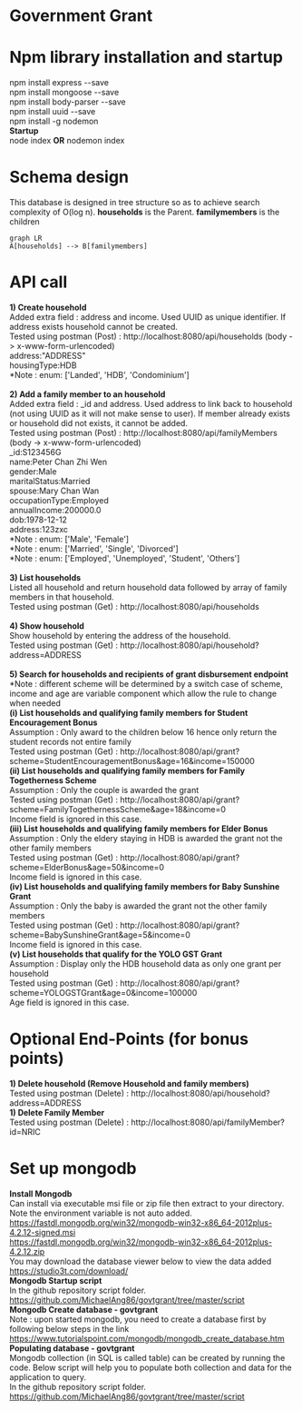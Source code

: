 # Government Grant

# Npm library installation and startup
npm install express --save <br/>
npm install mongoose --save <br/>
npm install body-parser --save <br/>
npm install uuid --save <br/>
npm install -g nodemon <br/>
**Startup** <br/>
node index **OR** nodemon index <br/> 
# Schema design
This database is designed in tree structure so as to achieve search complexity of O(log n). **households** is the Parent. **familymembers** is the children
```mermaid
graph LR
A[households] --> B[familymembers]
```
# API call
**1) Create household**<br/>
Added extra field : address and income. Used UUID as unique identifier. If address exists household cannot be created.<br/>
Tested using postman (Post) : http://localhost:8080/api/households (body -> x-www-form-urlencoded) <br/>
address:"ADDRESS"<br/>
housingType:HDB<br/>
*Note : enum: ['Landed', 'HDB', 'Condominium']<br/>
<br/>
**2) Add a family member to an household**<br/>
Added extra field : _id and address. Used address to link back to household (not using UUID as it will not make sense to user). If member already exists or household did not exists, it cannot be added. <br/>
Tested using postman (Post) : http://localhost:8080/api/familyMembers (body -> x-www-form-urlencoded) <br/>
_id:S123456G<br/>
name:Peter Chan Zhi Wen <br/>
gender:Male <br/>
maritalStatus:Married <br/>
spouse:Mary Chan Wan<br/>
occupationType:Employed<br/>
annualIncome:200000.0<br/>
dob:1978-12-12<br/>
address:123zxc<br/>
*Note : enum: ['Male', 'Female']<br/>
*Note : enum: ['Married', 'Single', 'Divorced']<br/>
*Note : enum: ['Employed', 'Unemployed', 'Student', 'Others']<br/>
<br/>
**3) List households**<br/>
Listed all household and return household data followed by array of family members in that household. <br/>
Tested using postman (Get) : http://localhost:8080/api/households <br/>
<br/>
**4) Show household**<br/>
Show household by entering the address of the household. <br/>
Tested using postman (Get) : http://localhost:8080/api/household?address=ADDRESS <br/>
<br/>
**5) Search for households and recipients of grant disbursement endpoint**<br/>
*Note : different scheme will be determined by a switch case of scheme, income and age are variable component which allow the rule to change when needed <br/>
**(i) List households and qualifying family members for Student Encouragement Bonus**<br/>
Assumption : Only award to the children below 16 hence only return the student records not entire family <br/>
Tested using postman (Get) : http://localhost:8080/api/grant?scheme=StudentEncouragementBonus&age=16&income=150000 <br/>
**(ii) List households and qualifying family members for Family Togetherness Scheme**<br/>
Assumption : Only the couple is awarded the grant <br/>
Tested using postman (Get) : http://localhost:8080/api/grant?scheme=FamilyTogethernessScheme&age=18&income=0 <br/>
Income field is ignored in this case. <br/>
**(iii) List households and qualifying family members for Elder Bonus**<br/>
Assumption : Only the eldery staying in HDB is awarded the grant not the other family members <br/>
Tested using postman (Get) : http://localhost:8080/api/grant?scheme=ElderBonus&age=50&income=0 <br/>
Income field is ignored in this case. <br/>
**(iv) List households and qualifying family members for Baby Sunshine Grant**<br/>
Assumption : Only the baby is awarded the grant not the other family members <br/>
Tested using postman (Get) : http://localhost:8080/api/grant?scheme=BabySunshineGrant&age=5&income=0 <br/>
Income field is ignored in this case. <br/>
**(v) List households that qualify for the YOLO GST Grant**<br/>
Assumption : Display only the HDB household data as only one grant per household <br/>
Tested using postman (Get) : http://localhost:8080/api/grant?scheme=YOLOGSTGrant&age=0&income=100000 <br/>
Age field is ignored in this case. <br/>
# Optional End-Points (for bonus points)
**1) Delete household (Remove Household and family members)**<br/>
Tested using postman (Delete) : http://localhost:8080/api/household?address=ADDRESS <br/>
**1) Delete Family Member**<br/>
Tested using postman (Delete) : http://localhost:8080/api/familyMember?id=NRIC <br/>
# Set up mongodb
**Install Mongodb**<br/>
Can install via executable msi file or zip file then extract to your directory. Note the environment variable is not auto added.<br/>
https://fastdl.mongodb.org/win32/mongodb-win32-x86_64-2012plus-4.2.12-signed.msi <br/>
https://fastdl.mongodb.org/win32/mongodb-win32-x86_64-2012plus-4.2.12.zip <br/>
You may download the database viewer below to view the data added <br/>
https://studio3t.com/download/ <br/>
**Mongodb Startup script**<br/>
In the github repository script folder. <br/>
https://github.com/MichaelAng86/govtgrant/tree/master/script <br/>
**Mongodb Create database - govtgrant**<br/>
Note : upon started mongodb, you need to create a database first by following below steps in the link
https://www.tutorialspoint.com/mongodb/mongodb_create_database.htm <br/>
**Populating database - govtgrant**<br/>
Mongodb collection (in SQL is called table) can be created by running the code. Below script will help you to populate both collection and data for the application to query. <br/>
In the github repository script folder.  <br/>
https://github.com/MichaelAng86/govtgrant/tree/master/script <br/>
